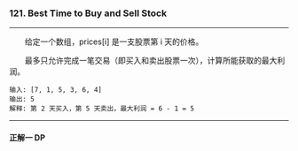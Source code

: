 ### 121. Best Time to Buy and Sell Stock

-----

&emsp;&emsp;给定一个数组，prices[i] 是一支股票第 i 天的价格。
            
&emsp;&emsp;最多只允许完成一笔交易（即买入和卖出股票一次），计算所能获取的最大利润。

```text
输入: [7, 1, 5, 3, 6, 4]
输出: 5
解释: 第 2 天买入，第 5 天卖出，最大利润 = 6 - 1 = 5
```

-----

#### 正解一 DP
